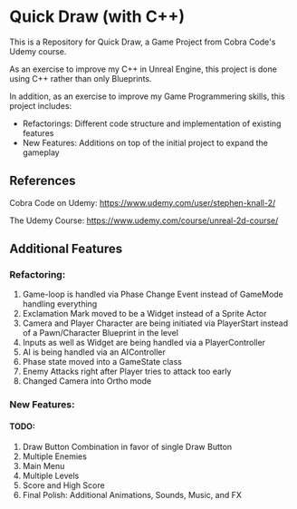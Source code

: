 # Quick Draw (with C++)
This is a Repository for Quick Draw, a Game Project from Cobra Code's Udemy course.

As an exercise to improve my C++ in Unreal Engine, this project is done using C++ rather than only Blueprints.

In addition, as an exercise to improve my Game Programmering skills, this project includes:
* Refactorings: Different code structure and implementation of existing features
* New Features: Additions on top of the initial project to expand the gameplay

## References

Cobra Code on Udemy: https://www.udemy.com/user/stephen-knall-2/

The Udemy Course: https://www.udemy.com/course/unreal-2d-course/

## Additional Features

### Refactoring:

1. Game-loop is handled via Phase Change Event instead of GameMode handling everything
2. Exclamation Mark moved to be a Widget instead of a Sprite Actor
3. Camera and Player Character are being initiated via PlayerStart instead of a Pawn/Character Blueprint in the level
4. Inputs as well as Widget are being handled via a PlayerController
5. AI is being handled via an AIController
6. Phase state moved into a GameState class
7. Enemy Attacks right after Player tries to attack too early
8. Changed Camera into Ortho mode

### New Features:

#### TODO:

1. Draw Button Combination in favor of single Draw Button
2. Multiple Enemies
3. Main Menu
4. Multiple Levels
5. Score and High Score
6. Final Polish: Additional Animations, Sounds, Music, and FX

<!--
#### Done:
-->
